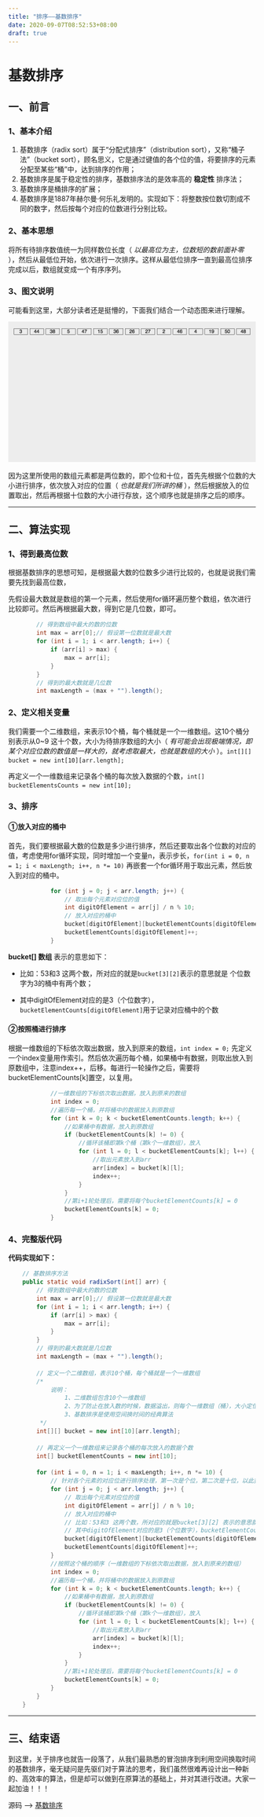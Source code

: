 ```yaml
---
title: "排序——基数排序"
date: 2020-09-07T08:52:53+08:00
draft: true
---
```


# 基数排序

## 一、前言

### 1、基本介绍

1.   基数排序（radix sort）属于“分配式排序”（distribution sort），又称“桶子法”（bucket sort），顾名思义，它是通过键值的各个位的值，将要排序的元素分配至某些“桶”中，达到排序的作用；
2.   基数排序是属于稳定性的排序，基数排序法的是效率高的 **稳定性** 排序法；
3.   基数排序是桶排序的扩展；
4.   基数排序是1887年赫尔曼·何乐礼发明的。实现如下：将整数按位数切割成不同的数字，然后按每个对应的位数进行分别比较。

### 2、基本思想

将所有待排序数值统一为同样数位长度（ *以最高位为主，位数短的数前面补零* ），然后从最低位开始，依次进行一次排序。这样从最低位排序一直到最高位排序完成以后，数组就变成一个有序序列。

### 3、图文说明

可能看到这里，大部分读者还是挺懵的，下面我们结合一个动态图来进行理解。

![RadixSort](https://github.com/QuakeWang/quakewang.github.io/blob/master/content/imag/RadixSort.gif?raw=true)

因为这里所使用的数组元素都是两位数的，即个位和十位，首先先根据个位数的大小进行排序，依次放入对应的位置（ *也就是我们所讲的桶* ），然后根据放入的位置取出，然后再根据十位数的大小进行存放，这个顺序也就是排序之后的顺序。

----

## 二、算法实现

### 1、得到最高位数

根据基数排序的思想可知，是根据最大数的位数多少进行比较的，也就是说我们需要先找到最高位数，

先假设最大数就是数组的第一个元素，然后使用for循环遍历整个数组，依次进行比较即可。然后再根据最大数，得到它是几位数，即可。

```java
        // 得到数组中最大的数的位数
        int max = arr[0];// 假设第一位数就是最大数
        for (int i = 1; i < arr.length; i++) {
            if (arr[i] > max) {
                max = arr[i];
            }
        }
        // 得到的最大数就是几位数
        int maxLength = (max + "").length();
```

### 2、定义相关变量

我们需要一个二维数组，来表示10个桶，每个桶就是一个一维数组。这10个桶分别表示从0~9 这十个数，大小为待排序数组的大小（ *有可能会出现极端情况，即某个对应位数的数值是一样大的，就考虑取最大，也就是数组的大小* ）。`int[][] bucket = new int[10][arr.length];` 

再定义一个一维数组来记录各个桶的每次放入数据的个数，`int[] bucketElementsCounts = new int[10];` 

### 3、排序

#### ①放入对应的桶中 

首先，我们要根据最大数的位数是多少进行排序，然后还要取出各个位数的对应的值，考虑使用for循环实现，同时增加一个变量n，表示步长，`for(int i = 0, n = 1; i < maxLength; i++, n *= 10)` 再嵌套一个for循环用于取出元素，然后放入到对应的桶中。

```java
            for (int j = 0; j < arr.length; j++) {
                // 取出每个元素对应位的值
                int digitOfElement = arr[j] / n % 10;
                // 放入对应的桶中
                bucket[digitOfElement][bucketElementCounts[digitOfElement]] = arr[j];
                bucketElementCounts[digitOfElement]++;
            }
```

**bucket[] 数组** 表示的意思如下：

-    比如：53和3 这两个数，所对应的就是`bucket[3][2]`表示的意思就是 个位数字为3的桶中有两个数；

-    其中digitOfElement对应的是3（个位数字），`bucketElementCounts[digitOfElement]`用于记录对应桶中的个数

#### ②按照桶进行排序

根据一维数组的下标依次取出数据，放入到原来的数组，`int index = 0;` 先定义一个index变量用作索引。然后依次遍历每个桶，如果桶中有数据，则取出放入到原数组中，注意index++，后移。每进行一轮操作之后，需要将bucketElementCounts[k]置空，以复用。

```java
            //一维数组的下标依次取出数据，放入到原来的数组
            int index = 0;
            //遍历每一个桶，并将桶中的数据放入到原数组
            for (int k = 0; k < bucketElementCounts.length; k++) {
                //如果桶中有数据，放入到原数组
                if (bucketElementCounts[k] != 0) {
                    //循环该桶即第k个桶（第k个一维数组），放入
                    for (int l = 0; l < bucketElementCounts[k]; l++) {
                        //取出元素放入到arr
                        arr[index] = bucket[k][l];
                        index++;
                    }
                }
                //第i+1轮处理后，需要将每个bucketElementCounts[k] = 0
                bucketElementCounts[k] = 0;
            }
```

### 4、完整版代码

**代码实现如下：**

```java
    // 基数排序方法
    public static void radixSort(int[] arr) {
        // 得到数组中最大的数的位数
        int max = arr[0];// 假设第一位数就是最大数
        for (int i = 1; i < arr.length; i++) {
            if (arr[i] > max) {
                max = arr[i];
            }
        }
        // 得到的最大数就是几位数
        int maxLength = (max + "").length();

        // 定义一个二维数组，表示10个桶，每个桶就是一个一维数组
        /*
            说明：
                1、二维数组包含10个一维数组
                2、为了防止在放入数的时候，数据溢出，则每个一维数组（桶），大小定位arr.length
                3、基数排序是使用空间换时间的经典算法
         */
        int[][] bucket = new int[10][arr.length];

        // 再定义一个一维数组来记录各个桶的每次放入的数据个数
        int[] bucketElementCounts = new int[10];

        for (int i = 0, n = 1; i < maxLength; i++, n *= 10) {
            // 针对各个元素的对应位进行排序处理，第一次是个位，第二次是十位，以此类推
            for (int j = 0; j < arr.length; j++) {
                // 取出每个元素对应位的值
                int digitOfElement = arr[j] / n % 10;
                // 放入对应的桶中
                // 比如：53和3 这两个数，所对应的就是bucket[3][2] 表示的意思就是 个位数字为3的桶中有两个数
                // 其中digitOfElement对应的是3（个位数字），bucketElementCounts[digitOfElement]用于记录对应桶中的个数
                bucket[digitOfElement][bucketElementCounts[digitOfElement]] = arr[j];
                bucketElementCounts[digitOfElement]++;
            }
            //按照这个桶的顺序（一维数组的下标依次取出数据，放入到原来的数组）
            int index = 0;
            //遍历每一个桶，并将桶中的数据放入到原数组
            for (int k = 0; k < bucketElementCounts.length; k++) {
                //如果桶中有数据，放入到原数组
                if (bucketElementCounts[k] != 0) {
                    //循环该桶即第k个桶（第k个一维数组），放入
                    for (int l = 0; l < bucketElementCounts[k]; l++) {
                        //取出元素放入到arr
                        arr[index] = bucket[k][l];
                        index++;
                    }
                }
                //第i+1轮处理后，需要将每个bucketElementCounts[k] = 0
                bucketElementCounts[k] = 0;
            }
        }
    }
```

---

## 三、结束语

到这里，关于排序也就告一段落了，从我们最熟悉的冒泡排序到利用空间换取时间的基数排序，毫无疑问是先驱们对于算法的思考，我们虽然很难再设计出一种新的、高效率的算法，但是却可以做到在原算法的基础上，并对其进行改进。大家一起加油！！！

源码 ——> [基数排序](https://github.com/QuakeWang/DataStructure/blob/master/src/com/quake/sort/RadixSort.java)